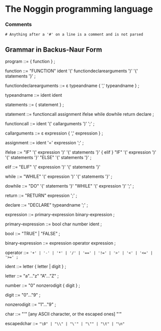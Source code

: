 The Noggin programming language
=====

### Comments

`# Anything after a '#' on a line is a comment and is not parsed`

Grammar in Backus-Naur Form
-----

program ::=
	{ function } ;

function ::=
	"FUNCTION" ident '(' functiondeclarearguments ')' '{' statements '}' ;

functiondeclarearguments ::=
	ε
	typeandname { ',' typeandname } ;

typeandname ::=
	ident ident

statements ::=
	{ statement } ;

statement ::=
	functioncall
	assignment
	ifelse
	while
	dowhile
	return
	declare ;

functioncall ::=
	ident '(' callarguments ')' ';' ;

callarguments ::=
	ε
	expression { ',' expression } ;

assignment ::=
	ident '=' expression ';' ;

ifelse ::=
	"IF" '(' expression ')' '{' statements '}' { elif }
	"IF" '(' expression ')' '{' statements '}' "ELSE" '{' statements '}' ;

elif ::=
	"ELIF" '(' expression ')' '{' statements '}'

while ::=
	"WHILE" '(' expression ')' '{' statements '}' ;

dowhile ::=
	"DO" '{' statements '}' "WHILE" '(' expression ')' ';' ;

return ::=
	"RETURN" expression ';' ;

declare ::=
	"DECLARE" typeandname ';' ;

expression ::=
	primary-expression
	binary-expression ;

primary-expression ::=
	bool
	char
	number
	ident ;

bool ::=
	"TRUE" | "FALSE" ;

binary-expression ::=
	expression operator expression ;

operator ::=
	`'+' | '-' | '*' | '/' |
	'==' | '!=' | '>' | '<' | '<=' | '>=' ;`

ident ::=
	letter { letter | digit } ;

letter ::=
	"a"..."z"  "A"..."Z" ;

number ::=
	"0"
	nonzerodigit { digit } ;

digit ::=
	"0"..."9" ;

nonzerodigit ::=
	"1"..."9" ;

char ::=
	"'" [any ASCII character, or the escaped ones] "'"

escapedchar ::=
	`"\0" | "\\" | "\'" | "\"" | "\t" | "\n"`
